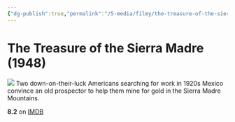 ```yaml
---
{"dg-publish":true,"permalink":"/5-media/filmy/the-treasure-of-the-sierra-madre/","contentClasses":"movie","tags":["to-watch","фильм","#Adventure","#Drama","#Western"],"created":"2024-01-20T01:39:04.973+03:00","updated":"2024-01-20T01:55:02.191+03:00"}
---
```


# The Treasure of the Sierra Madre (1948)
![](https://m.media-amazon.com/images/M/MV5BOTJlZWMxYzEtMjlkMS00ODE0LThlM2ItMDI3NGQ2YjhmMzkxXkEyXkFqcGdeQXVyMDI2NDg0NQ@@._V1_SX300.jpg)
Two down-on-their-luck Americans searching for work in 1920s Mexico convince an old prospector to help them mine for gold in the Sierra Madre Mountains.

**8.2** on [IMDB](https://www.imdb.com/title/tt0040897)
